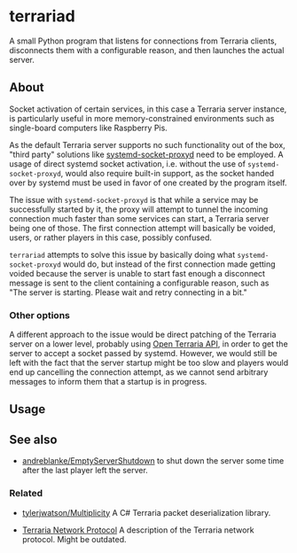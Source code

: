 # terrariad

A small Python program that listens for connections from Terraria clients, disconnects them with
a configurable reason, and then launches the actual server.

## About

Socket activation of certain services, in this case a Terraria server instance, is particularly
useful in more memory-constrained environments such as single-board computers like Raspberry Pis.

As the default Terraria server supports no such functionality out of the box, "third party"
solutions like
[systemd-socket-proxyd](https://www.freedesktop.org/software/systemd/man/systemd-socket-proxyd.html)
need to be employed. A usage of direct systemd socket activation, i.e. without the use of
`systemd-socket-proxyd`, would also require built-in support, as the socket handed over by systemd
must be used in favor of one created by the program itself.

The issue with `systemd-socket-proxyd` is that while a service may be successfully started by it,
the proxy will attempt to tunnel the incoming connection much faster than some services can start,
a Terraria server being one of those. The first connection attempt will basically be voided,
users, or rather players in this case, possibly confused.

`terrariad` attempts to solve this issue by basically doing what `systemd-socket-proxyd` would do,
but instead of the first connection made getting voided because the server is unable to start fast
enough a disconnect message is sent to the client containing a configurable reason,
such as "The server is starting. Please wait and retry connecting in a bit."

### Other options

A different approach to the issue would be direct patching of the Terraria server on a lower level,
probably using [Open Terraria API](https://github.com/DeathCradle/Open-Terraria-API), in order to
get the server to accept a socket passed by systemd. However, we would still be left with the fact
that the server startup might be too slow and players would end up cancelling the connection
attempt, as we cannot send arbitrary messages to inform them that a startup is in progress.

## Usage

## See also

- [andreblanke/EmptyServerShutdown](https://github.com/andreblanke/EmptyServerShutdown) to shut
  down the server some time after the last player left the server.

### Related

- [tylerjwatson/Multiplicity](https://github.com/tylerjwatson/Multiplicity) A C# Terraria packet
  deserialization library.

- [Terraria Network Protocol](https://seancode.com/terrafirma/net.html) A description of the
  Terraria network protocol. Might be outdated.
